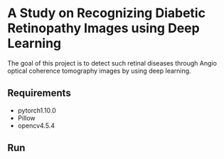 # A Study on Recognizing Diabetic Retinopathy Images using Deep Learning
The goal of this project is to detect such retinal diseases through Angio optical coherence tomography
images by using deep learning. 
## Requirements
* pytorch1.10.0
* Pillow
* opencv4.5.4

## Run 

